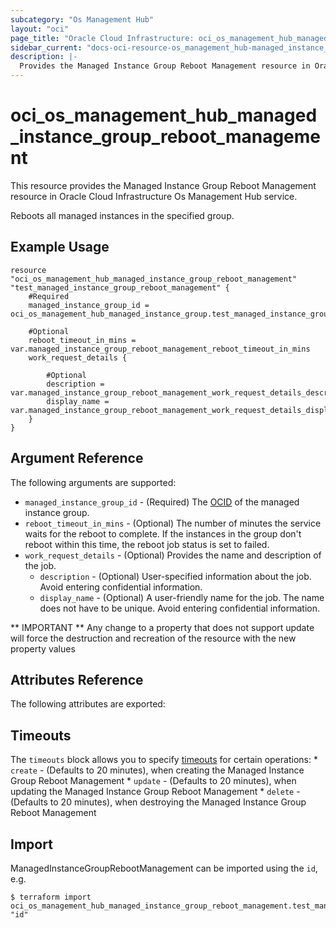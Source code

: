 ```yaml
---
subcategory: "Os Management Hub"
layout: "oci"
page_title: "Oracle Cloud Infrastructure: oci_os_management_hub_managed_instance_group_reboot_management"
sidebar_current: "docs-oci-resource-os_management_hub-managed_instance_group_reboot_management"
description: |-
  Provides the Managed Instance Group Reboot Management resource in Oracle Cloud Infrastructure Os Management Hub service
---
```


# oci_os_management_hub_managed_instance_group_reboot_management
This resource provides the Managed Instance Group Reboot Management resource in Oracle Cloud Infrastructure Os Management Hub service.

Reboots all managed instances in the specified group.


## Example Usage

```hcl
resource "oci_os_management_hub_managed_instance_group_reboot_management" "test_managed_instance_group_reboot_management" {
	#Required
	managed_instance_group_id = oci_os_management_hub_managed_instance_group.test_managed_instance_group.id

	#Optional
	reboot_timeout_in_mins = var.managed_instance_group_reboot_management_reboot_timeout_in_mins
	work_request_details {

		#Optional
		description = var.managed_instance_group_reboot_management_work_request_details_description
		display_name = var.managed_instance_group_reboot_management_work_request_details_display_name
	}
}
```

## Argument Reference

The following arguments are supported:

* `managed_instance_group_id` - (Required) The [OCID](https://docs.cloud.oracle.com/iaas/Content/General/Concepts/identifiers.htm) of the managed instance group.
* `reboot_timeout_in_mins` - (Optional) The number of minutes the service waits for the reboot to complete. If the instances in the group don't reboot  within this time, the reboot job status is set to failed. 
* `work_request_details` - (Optional) Provides the name and description of the job.
	* `description` - (Optional) User-specified information about the job. Avoid entering confidential information.
	* `display_name` - (Optional) A user-friendly name for the job. The name does not have to be unique. Avoid entering confidential information.


** IMPORTANT **
Any change to a property that does not support update will force the destruction and recreation of the resource with the new property values

## Attributes Reference

The following attributes are exported:


## Timeouts

The `timeouts` block allows you to specify [timeouts](https://registry.terraform.io/providers/oracle/oci/latest/docs/guides/changing_timeouts) for certain operations:
	* `create` - (Defaults to 20 minutes), when creating the Managed Instance Group Reboot Management
	* `update` - (Defaults to 20 minutes), when updating the Managed Instance Group Reboot Management
	* `delete` - (Defaults to 20 minutes), when destroying the Managed Instance Group Reboot Management


## Import

ManagedInstanceGroupRebootManagement can be imported using the `id`, e.g.

```
$ terraform import oci_os_management_hub_managed_instance_group_reboot_management.test_managed_instance_group_reboot_management "id"
```

